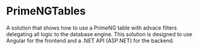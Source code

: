 # PrimeNGTables
A solution that shows how to use a PrimeNG table with advace filters delegating all logic to the database engine. This solution is designed to use Angular for the frontend and a .NET API (ASP.NET) for the backend.
